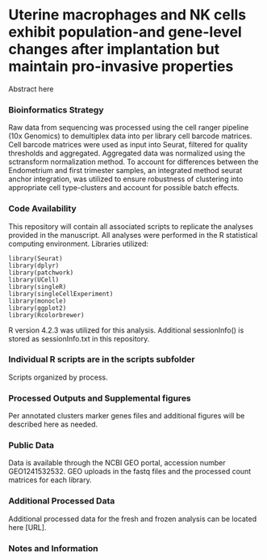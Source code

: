 # Uterine macrophages and NK cells exhibit population-and gene-level changes after implantation but maintain pro-invasive properties

Abstract here

### Bioinformatics Strategy

Raw data from sequencing was processed using the cell ranger pipeline (10x Genomics) to demultiplex data into per library cell barcode matrices. Cell barcode matrices were used as input into Seurat, filtered for quality thresholds and aggregated. Aggregated data was normalized using the sctransform normalization method. To account for differences between the Endometrium and first trimester samples, an integrated method seurat anchor integration, was utilized to ensure robustness of clustering into appropriate cell type-clusters and account for possible batch effects.  

### Code Availability

This repository will contain all associated scripts to replicate the analyses provided in the manuscript. All analyses were performed in the R statistical computing environment. Libraries utilized:

```
library(Seurat)
library(dplyr)
library(patchwork)
library(UCell)
library(singleR)
library(singleCellExperiment)
library(monocle)
library(ggplot2)
library(Rcolorbrewer)

```

R version 4.2.3 was utilized for this analysis. Additional sessionInfo() is stored as sessionInfo.txt in this repository.





### Individual R scripts are in the scripts subfolder

Scripts organized by process.




### Processed Outputs and Supplemental figures

Per annotated clusters marker genes files and additional figures will be described here as needed.




### Public Data

Data is available through the NCBI GEO portal, accession number GEO1241532532. GEO uploads in the fastq files and the processed count matrices for each library. 






### Additional Processed Data

Additional processed data for the fresh and frozen analysis can be located here [URL].



 
 
 ### Notes and Information
 
